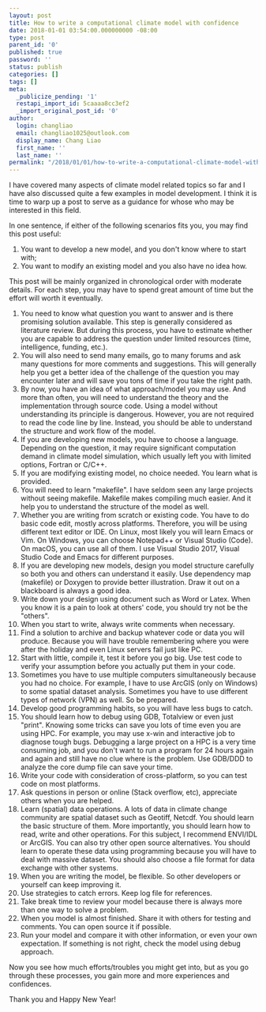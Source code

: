 ```yaml
---
layout: post
title: How to write a computational climate model with confidence
date: 2018-01-01 03:54:00.000000000 -08:00
type: post
parent_id: '0'
published: true
password: ''
status: publish
categories: []
tags: []
meta:
  _publicize_pending: '1'
  restapi_import_id: 5caaaa8cc3ef2
  _import_original_post_id: '0'
author:
  login: changliao
  email: changliao1025@outlook.com
  display_name: Chang Liao
  first_name: ''
  last_name: ''
permalink: "/2018/01/01/how-to-write-a-computational-climate-model-with-confidence/"
---
```

I have covered many aspects of climate model related topics so far and I have also discussed quite a few examples in model development. I think it is time to warp up a post to serve as a guidance for whose who may be interested in this field.

In one sentence, if either of the following scenarios fits you, you may find this post useful:

1. You want to develop a new model, and you don't know where to start with;
2. You want to modify an existing model and you also have no idea how.

This post will be mainly organized in chronological order with moderate details. For each step, you may have to spend great amount of time but the effort will worth it eventually.

1. You need to know what question you want to answer and is there promising solution available. This step is generally considered as literature review. But during this process, you have to estimate whether you are capable to address the question under limited resources (time, intelligence, funding, etc.).&nbsp;
2. You will also need to send many emails, go to many forums and ask many questions for more comments and suggestions. This will generally help you get a better idea of the challenge of the question you may encounter later and will save you tons of time if you take the right path.
3. By now, you have an idea of what approach/model you may use. And more than often, you will need to understand the theory and the implementation through source code. Using a model without understanding its principle is dangerous. However, you are not required to read the code line by line. Instead, you should be able to understand the structure and work flow of the model.
4. If you are developing new models, you have to choose a language. Depending on the question, it may require significant computation demand in climate model simulation, which usually left you with limited options, Fortran or C/C++.
5. If you are modifying existing model, no choice needed. You learn what is provided.
6. You will need to learn "makefile". I have seldom seen any large projects without seeing makefile. Makefile makes compiling much easier. And it help you to understand the structure of the model as well.
7. Whether you are writing from scratch or existing code. You have to do basic code edit, mostly across platforms. Therefore, you will be using different text editor or IDE. On Linux, most likely you will learn Emacs or Vim. On Windows, you can choose Notepad++ or Visual Studio (Code). On macOS, you can use all of them. I use Visual Studio 2017, Visual Studio Code and Emacs for different purposes.&nbsp;
8. If you are developing new models, design you model structure carefully so both you and others can understand it easily. Use dependency map (makefile) or Doxygen to provide better illustration. Draw it out on a blackboard is always a good idea.
9. Write down your design using document such as Word or Latex. When you know it is a pain to look at others' code, you should try not be the "others". 
10. When you start to write, always write comments when necessary.
11. Find a solution to archive and backup whatever code or data you will produce. Because you will have trouble remembering where you were after the holiday and even Linux servers fail just like PC.
12. Start with little, compile it, test it before you go big. Use test code to verify your assumption before you actually put them in your code.
13. Sometimes you have to use multiple computers simultaneously because you had no choice. For example, I have to use ArcGIS (only on Windows) to some spatial dataset analysis. Sometimes you have to use different types of network (VPN) as well. So be prepared.
14. Develop good programming habits, so you will have less bugs to catch.
15. You should learn how to debug using GDB, Totalview or even just "print". Knowing some tricks can save you lots of time even you are using HPC. For example, you may use x-win and interactive job to diagnose tough bugs. Debugging a large project on a HPC is a very time consuming job, and you don't want to run a program for 24 hours again and again and still have no clue where is the problem. Use GDB/DDD to analyze the core dump file can save your time.
16. Write your code with consideration of cross-platform, so you can test code on most platforms.
17. Ask questions in person or online (Stack overflow, etc), appreciate others when you are helped.
18. Learn (spatial) data operations. A lots of data in climate change community are spatial dataset such as Geotiff, Netcdf. You should learn the basic structure of them. More importantly, you should learn how to read, write and other operations. For this subject, I recommend ENVI/IDL or ArcGIS. You can also try other open source alternatives. You should learn to operate these data using programming because you will have to deal with massive dataset. You should also choose a file format for data exchange with other systems. 
19. When you are writing the model, be flexible. So other developers or yourself can keep improving it.
20. Use strategies to catch errors. Keep log file for references.
21. Take break time to review your model because there is always more than one way to solve a problem.
22. When you model is almost finished. Share it with others for testing and comments. You can open source it if possible.
23. Run your model and compare it with other information, or even your own expectation. If something is not right, check the model using debug approach.

Now you see how much efforts/troubles you might get into, but as you go through these processes, you gain more and more experiences and confidences.

Thank you and Happy New Year!

